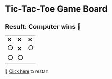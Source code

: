 # Tic-Tac-Toe Game Board
## Result: Computer wins 🤖
|   |   |   |
|---|---|---|
|❌ |❌ |❌ |
|⭕ |❌ |⭕ |
|⭕ |⭕ |  |

🔄 [Click here](EEEEEEEEE.md) to restart